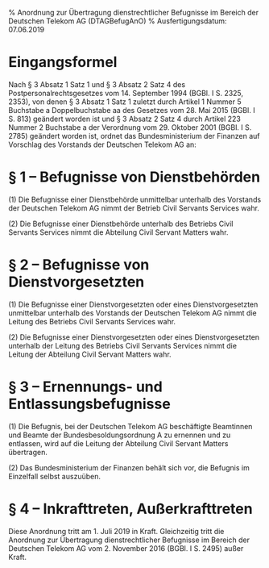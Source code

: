 % Anordnung zur Übertragung dienstrechtlicher Befugnisse im Bereich der Deutschen Telekom AG  (DTAGBefugAnO)
% Ausfertigungsdatum: 07.06.2019
 
# Eingangsformel

Nach § 3 Absatz 1 Satz 1 und § 3 Absatz 2 Satz 4 des Postpersonalrechtsgesetzes vom 14. September 1994 (BGBl. I S. 2325, 2353), von denen § 3 Absatz 1 Satz 1 zuletzt durch Artikel 1 Nummer 5 Buchstabe a Doppelbuchstabe aa des Gesetzes vom 28. Mai 2015 (BGBl. I S. 813) geändert worden ist und § 3 Absatz 2 Satz 4 durch Artikel 223 Nummer 2 Buchstabe a der Verordnung vom 29. Oktober 2001 (BGBl. I S. 2785) geändert worden ist, ordnet das Bundesministerium der Finanzen auf Vorschlag des Vorstands der Deutschen Telekom AG an:

# § 1 – Befugnisse von Dienstbehörden

(1) Die Befugnisse einer Dienstbehörde unmittelbar unterhalb des Vorstands der Deutschen Telekom AG nimmt der Betrieb Civil Servants Services wahr.

(2) Die Befugnisse einer Dienstbehörde unterhalb des Betriebs Civil Servants Services nimmt die Abteilung Civil Servant Matters wahr.

# § 2 – Befugnisse von Dienstvorgesetzten

(1) Die Befugnisse einer Dienstvorgesetzten oder eines Dienstvorgesetzten unmittelbar unterhalb des Vorstands der Deutschen Telekom AG nimmt die Leitung des Betriebs Civil Servants Services wahr.

(2) Die Befugnisse einer Dienstvorgesetzten oder eines Dienstvorgesetzten unterhalb der Leitung des Betriebs Civil Servants Services nimmt die Leitung der Abteilung Civil Servant Matters wahr.

# § 3 – Ernennungs- und Entlassungsbefugnisse

(1) Die Befugnis, bei der Deutschen Telekom AG beschäftigte Beamtinnen und Beamte der Bundesbesoldungsordnung A zu ernennen und zu entlassen, wird auf die Leitung der Abteilung Civil Servant Matters übertragen.

(2) Das Bundesministerium der Finanzen behält sich vor, die Befugnis im Einzelfall selbst auszuüben.

# § 4 – Inkrafttreten, Außerkrafttreten

Diese Anordnung tritt am 1. Juli 2019 in Kraft. Gleichzeitig tritt die Anordnung zur Übertragung dienstrechtlicher Befugnisse im Bereich der Deutschen Telekom AG vom 2. November 2016 (BGBl. I S. 2495) außer Kraft.

